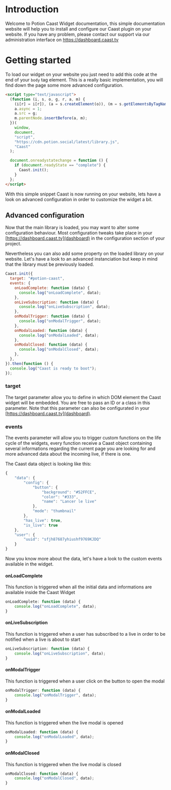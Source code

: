 # Introduction

Welcome to Potion Caast Widget documentation, this simple documentation website will help you to install and configure our Caast plugin on your website. If you have any problem, please contact our support via our administration interface on https://dashboard.caast.tv

# Getting started

To load our widget on your website you just need to add this code at the end of your `body` tag element. This is a really basic implementation, you will find down the page some more advanced configuration.

```html
<script type="text/javascript">
  (function (i, s, o, g, r, a, m) {
    (i[r] = i[r]), (a = s.createElement(o)), (m = s.getElementsByTagName(o)[0]);
    a.async = 1;
    a.src = g;
    m.parentNode.insertBefore(a, m);
  })(
    window,
    document,
    "script",
    "https://cdn.potion.social/latest/library.js",
    "Caast"
  );

  document.onreadystatechange = function () {
    if (document.readyState == "complete") {
      Caast.init();
    }
  };
</script>
```

With this simple snippet Caast is now running on your website, lets have a look on advanced configuration in order to customize the widget a bit.

## Advanced configuration

Now that the main library is loaded, you may want to alter some configuration behaviour. Most configuration tweaks take place in your [https://dashboard.caast.tv](dashboard) in the configuration section of your project.

Nevertheless you can also add some property on the loaded library on your website. Let's have a look to an advanced instanciation but keep in mind that the library must be previously loaded.

```javascript
Caast.init({
  target: "#potion-caast",
  events: {
    onLoadComplete: function (data) {
      console.log("onLoadComplete", data);
    },
    onLiveSubscription: function (data) {
      console.log("onLiveSubscription", data);
    },
    onModalTrigger: function (data) {
      console.log("onModalTrigger", data);
    },
    onModalLoaded: function (data) {
      console.log("onModalLoaded", data);
    },
    onModalClosed: function (data) {
      console.log("onModalClosed", data);
    },
  },
}).then(function () {
  console.log("Caast is ready to boot");
});
```

### target

The target parameter allow you to define in which DOM element the Caast widget will be embedded. You are free to pass an ID or a class in this parameter. Note that this parameter can also be configurated in your [https://dashboard.caast.tv](dashboard).

### events

The events parameter will allow you to trigger custom functions on the life cycle of the widgets, every function receive a Caast object containing several informations regarding the current page you are looking for and more advanced data about the incoming live, if there is one.

The Caast data object is looking like this:

```javascript
{
    "data": {
        "config": {
            "button": {
                "background": "#52FFCE",
                "color": "#333",
                "name": "Lancer le live"
            },
            "mode": "thumbnail"
        },
        "has_live": true,
        "is_live": true
    },
    "user": {
        "uuid": "sfjh87687yhiushf9769KJDQ"
    }
}
```

Now you know more about the data, let's have a look to the custom events available in the widget.

#### onLoadComplete

This function is triggered when all the initial data and informations are available inside the Caast Widget

```javascript
onLoadComplete: function (data) {
    console.log("onLoadComplete", data);
}
```

#### onLiveSubscription

This function is triggered when a user has subscribed to a live in order to be notified when a live is about to start

```javascript
onLiveSubscription: function (data) {
    console.log("onLiveSubscription", data);
}
```

#### onModalTrigger

This function is triggered when a user click on the button to open the modal

```javascript
onModalTrigger: function (data) {
    console.log("onModalTrigger", data);
}
```

#### onModalLoaded

This function is triggered when the live modal is opened

```javascript
onModalLoaded: function (data) {
    console.log("onModalLoaded", data);
}
```

#### onModalClosed

This function is triggered when the live modal is closed

```javascript
onModalClosed: function (data) {
    console.log("onModalClosed", data);
}
```
